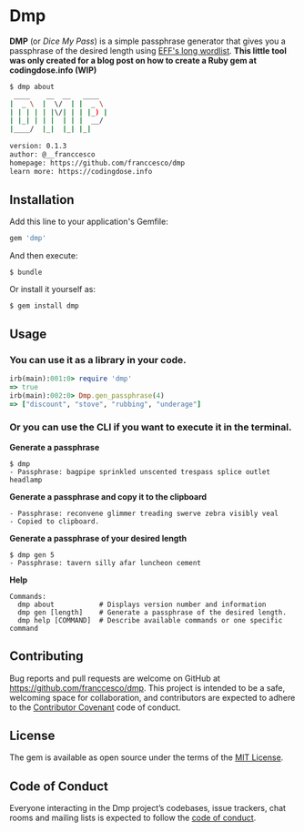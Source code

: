 # Dmp
**DMP** (or _Dice My Pass_) is a simple passphrase generator that gives you a passphrase of the desired length using [EFF's long wordlist](http://eff.org/dice). **This little tool was only created for a blog post on how to create a Ruby gem at codingdose.info (WIP)**

```bash
$ dmp about
 ____    __  __   ____  
|  _ \  |  \/  | |  _ \ 
| | | | | |\/| | | |_) |
| |_| | | |  | | |  __/ 
|____/  |_|  |_| |_|
               
version: 0.1.3
author: @__franccesco
homepage: https://github.com/franccesco/dmp
learn more: https://codingdose.info
```

## Installation

Add this line to your application's Gemfile:

```ruby
gem 'dmp'
```

And then execute:

    $ bundle

Or install it yourself as:

    $ gem install dmp

## Usage

### You can use it as a library in your code.
```ruby
irb(main):001:0> require 'dmp'
=> true
irb(main):002:0> Dmp.gen_passphrase(4)
=> ["discount", "stove", "rubbing", "underage"]
```

### Or you can use the CLI if you want to execute it in the terminal.

**Generate a passphrase**
```
$ dmp
- Passphrase: bagpipe sprinkled unscented trespass splice outlet headlamp
```

**Generate a passphrase and copy it to the clipboard**
```
- Passphrase: reconvene glimmer treading swerve zebra visibly veal
- Copied to clipboard.
```

**Generate a passphrase of your desired length**
```
$ dmp gen 5
- Passphrase: tavern silly afar luncheon cement
```

**Help**
```
Commands:
  dmp about           # Displays version number and information
  dmp gen [length]    # Generate a passphrase of the desired length.
  dmp help [COMMAND]  # Describe available commands or one specific command
```

## Contributing

Bug reports and pull requests are welcome on GitHub at https://github.com/franccesco/dmp. This project is intended to be a safe, welcoming space for collaboration, and contributors are expected to adhere to the [Contributor Covenant](http://contributor-covenant.org) code of conduct.

## License

The gem is available as open source under the terms of the [MIT License](https://opensource.org/licenses/MIT).

## Code of Conduct

Everyone interacting in the Dmp project’s codebases, issue trackers, chat rooms and mailing lists is expected to follow the [code of conduct](https://github.com/franccesco/dmp/blob/master/CODE_OF_CONDUCT.md).
